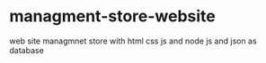 # managment-store-website
web site managmnet store with html css js and node js and json as database 
